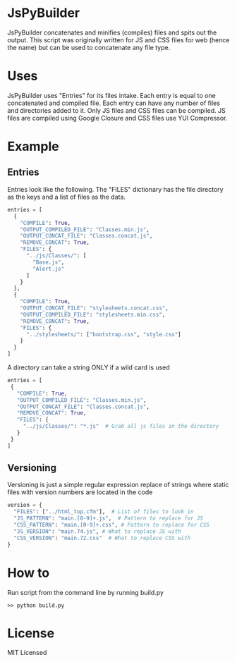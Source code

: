 JsPyBuilder
===========

JsPyBuilder concatenates and minifies (compiles) files and spits out the output.  This script was originally written for JS and CSS files for web (hence the name) but can be used to concatenate any file type.

Uses
====
JsPyBuilder uses "Entries" for its files intake.  Each entry is equal to one concatenated and compiled file.  Each entry can have any number of files and directories added to it.  Only JS files and CSS files can be compiled.  JS files are compiled using Google Closure and CSS files use YUI Compressor.

Example
=======

Entries
-------

Entries look like the following.  The "FILES" dictionary has the file directory as the keys and a list of files as the data.

```python
entries = [
  {
    "COMPILE": True,
    "OUTPUT_COMPILED_FILE": "Classes.min.js",
    "OUTPUT_CONCAT_FILE": "Classes.concat.js",
    "REMOVE_CONCAT": True,
    "FILES": {
      "../js/Classes/": [
        "Base.js",
        "Alert.js"
      ]
    }
  },
  {
    "COMPILE": True,
    "OUTPUT_CONCAT_FILE": "stylesheets.concat.css",
    "OUTPUT_COMPILED_FILE": "stylesheets.min.css",
    "REMOVE_CONCAT": True,
    "FILES": {
      "../stylesheets/": ["bootstrap.css", "style.css"]
    }
  }
]
```
 A directory can take a string ONLY if a wild card is used

 ```python
entries = [
  {
    "COMPILE": True,
    "OUTPUT_COMPILED_FILE": "Classes.min.js",
    "OUTPUT_CONCAT_FILE": "Classes.concat.js",
    "REMOVE_CONCAT": True,
    "FILES": {
      "../js/Classes/": "*.js"  # Grab all js files in the directory 
    }
  }
]
```

Versioning
----------

Versioning is just a simple regular expression replace of strings where static files with version numbers are located in the code

```python
version = {
  "FILES": ["../html_top.cfm"],  # List of files to look in
  "JS_PATTERN": "main.[0-9]+.js",  # Pattern to replace for JS
  "CSS_PATTERN": "main.[0-9]+.css", # Pattern to replace for CSS
  "JS_VERSION": "main.74.js", # What to replace JS with
  "CSS_VERSION": "main.72.css"  # What to replace CSS with
}
```

How to
======

Run script from the command line by running build.py

```
>> python build.py
```

License
=======
MIT Licensed